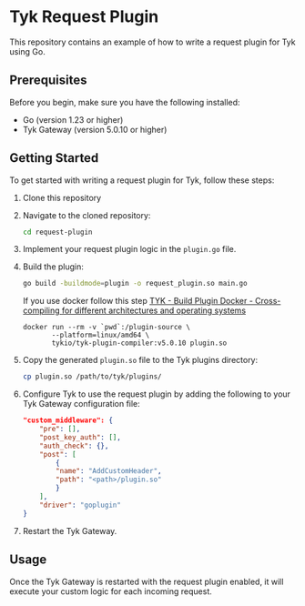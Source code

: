 # Tyk Request Plugin

This repository contains an example of how to write a request plugin for Tyk using Go.

## Prerequisites

Before you begin, make sure you have the following installed:

- Go (version 1.23 or higher)
- Tyk Gateway (version 5.0.10 or higher)

## Getting Started

To get started with writing a request plugin for Tyk, follow these steps:

1. Clone this repository

2. Navigate to the cloned repository:

    ```bash
    cd request-plugin
    ```

3. Implement your request plugin logic in the `plugin.go` file.

4. Build the plugin:

    ```bash
    go build -buildmode=plugin -o request_plugin.so main.go
    ```

    If you use docker follow this step 
    [TYK - Build Plugin Docker - Cross-compiling for different architectures and operating systems](https://tyk.io/docs/product-stack/tyk-gateway/advanced-configurations/plugins/golang/go-plugin-compiler/#cross-compiling-for-different-architectures-and-operating-systems)

    ```
    docker run --rm -v `pwd`:/plugin-source \
           --platform=linux/amd64 \
           tykio/tyk-plugin-compiler:v5.0.10 plugin.so
    ```
    

5. Copy the generated `plugin.so` file to the Tyk plugins directory:

    ```bash
    cp plugin.so /path/to/tyk/plugins/
    ```

6. Configure Tyk to use the request plugin by adding the following to your Tyk Gateway configuration file:

    ```json
    "custom_middleware": {
        "pre": [],
        "post_key_auth": [],
        "auth_check": {},
        "post": [
            {
            "name": "AddCustomHeader",
            "path": "<path>/plugin.so"
            }
        ],
        "driver": "goplugin"
    }
    ```

7. Restart the Tyk Gateway.

## Usage

Once the Tyk Gateway is restarted with the request plugin enabled, it will execute your custom logic for each incoming request.

